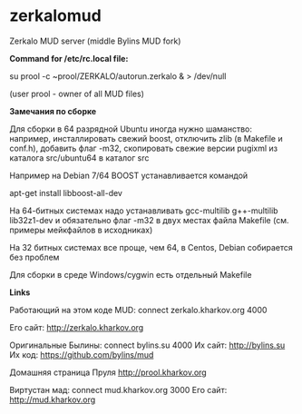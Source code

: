 zerkalomud
==========

Zerkalo MUD server (middle Bylins MUD fork)

**Command for /etc/rc.local file:**

su prool -c ~prool/ZERKALO/autorun.zerkalo & > /dev/null

(user prool - owner of all MUD files)

**Замечания по сборке**

Для сборки в 64 разрядной Ubuntu иногда нужно шаманство: например, инсталлировать свежий boost,
отключить zlib (в Makefile и conf.h), добавить флаг -m32, скопировать свежие версии pugixml из каталога
src/ubuntu64 в каталог src

Например на Debian 7/64 BOOST устанавливается командой

apt-get install libboost-all-dev

На 64-битных системах надо устанавливать gcc-multilib g++-multilib lib32z1-dev и обязательно флаг -m32 в двух местах
файла Makefile (см. примеры мейкфайлов в исходниках)

На 32 битных системах все проще, чем 64, в Centos, Debian собирается без проблем

Для сборки в среде Windows/cygwin есть отдельный Makefile

**Links**

Работающий на этом коде MUD:
connect zerkalo.kharkov.org 4000

Его сайт: http://zerkalo.kharkov.org

Оригинальные Былины:
connect bylins.su 4000
Их сайт: http://bylins.su
Их код: https://github.com/bylins/mud

Домашняя страница Пруля http://prool.kharkov.org

Виртустан мад:
connect mud.kharkov.org 3000
Его сайт: http://mud.kharkov.org
